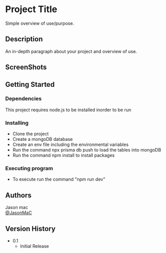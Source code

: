 # Project Title

Simple overview of use/purpose.

## Description

An in-depth paragraph about your project and overview of use.

## ScreenShots

## Getting Started

### Dependencies

This project requires node.js to be installed inorder to be run

### Installing

- Clone the project
- Create a mongoDB database
- Create an env file including the environmental variables
- Run the command npx prisma db push to load the tables into mongoDB
- Run the command npm install to install packages

### Executing program

- To execute run the command "npm run dev"

## Authors

Jason mac  
[@JasonMaC](https://github.com/JasonMac123/)

## Version History

- 0.1
  - Initial Release
